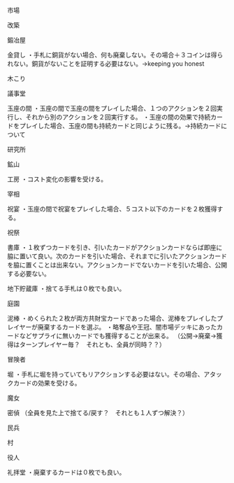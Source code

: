 市場

改築

鍛冶屋

金貸し
・手札に銅貨がない場合、何も廃棄しない。その場合＋３コインは得られない。銅貨がないことを証明する必要はない。→keeping you honest

木こり

議事堂

玉座の間
・玉座の間で玉座の間をプレイした場合、１つのアクションを２回実行し、それから別のアクションを２回実行する。
・玉座の間の効果で持続カードをプレイした場合、玉座の間も持続カードと同じように残る。→持続カードについて

研究所

鉱山

工房
・コスト変化の影響を受ける。

宰相

祝宴
・玉座の間で祝宴をプレイした場合、５コスト以下のカードを２枚獲得する。

祝祭

書庫
・１枚ずつカードを引き、引いたカードがアクションカードならば即座に脇に置いて良い。次のカードを引いた場合、それまでに引いたアクションカードを脇に置くことは出来ない。アクションカードでないカードを引いた場合、公開する必要ない。

地下貯蔵庫
・捨てる手札は０枚でも良い。

庭園

泥棒
・めくられた２枚が両方共財宝カードであった場合、泥棒をプレイしたプレイヤーが廃棄するカードを選ぶ。
・略奪品や王冠、闇市場デッキにあったカードなどサプライに無いカードでも獲得することが出来る。
（公開→廃棄→獲得はターンプレイヤー毎？　それとも、全員が同時？？）

冒険者

堀
・手札に堀を持っていてもリアクションする必要はない。その場合、アタックカードの効果を受ける。

魔女

密偵
（全員を見た上で捨てる/戻す？　それとも１人ずつ解決？）

民兵

村

役人

礼拝堂
・廃棄するカードは０枚でも良い。

